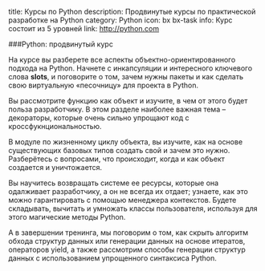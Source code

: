 title: Курсы по Python
description: Продвинутые курсы по практической разработке на Python
category: Python
icon: bx bx-task
info: Курс состоит из 5 уровней
link: http://python.com

###Python: продвинутый курс

На курсе вы разберете все аспекты объектно-ориентированного подхода на Python. Начнете с инкапсуляции и интересного ключевого слова __slots__, и поговорите о том, зачем нужны пакеты и как сделать свою виртуальную «песочницу» для проекта в Python.

Вы рассмотрите функцию как объект и изучите, в чем от этого будет польза разработчику. В этом разделе наиболее важная тема – декораторы, которые очень сильно упрощают код с кроссфукнциональностью.

В модуле по жизненному циклу объекта, вы изучите, как на основе существующих базовых типов создать свой и зачем это нужно. Разберётесь с вопросами, что происходит, когда и как объект создается и уничтожается.

Вы научитесь возвращать системе ее ресурсы, которые она одалживает разработчику, а он не всегда их отдает; узнаете, как это можно гарантировать с помощью менеджера контекстов. Будете складывать, вычитать и умножать классы пользователя, используя для этого магические методы Python.

А в завершении тренинга, мы поговорим о том, как скрыть алгоритм обхода структур данных или генерации данных на основе итератов, операторов yield, а также рассмотрим способы генерации структур данных с использованием упрощенного синтаксиса Python. 
